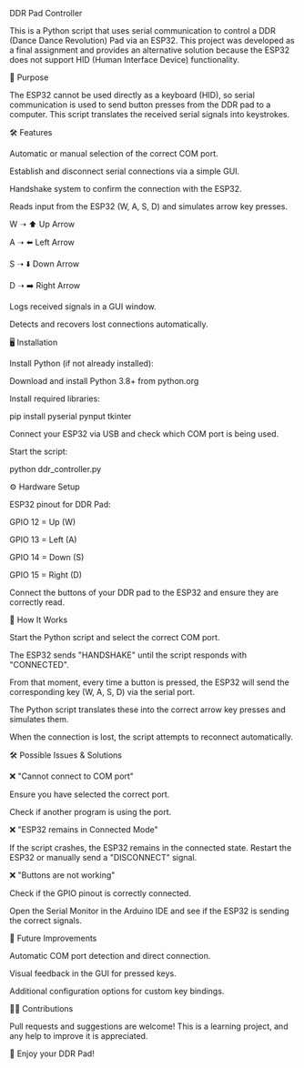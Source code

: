 DDR Pad Controller

This is a Python script that uses serial communication to control a DDR (Dance Dance Revolution) Pad via an ESP32. This project was developed as a final assignment and provides an alternative solution because the ESP32 does not support HID (Human Interface Device) functionality.

🎯 Purpose

The ESP32 cannot be used directly as a keyboard (HID), so serial communication is used to send button presses from the DDR pad to a computer. This script translates the received serial signals into keystrokes.

🛠 Features

Automatic or manual selection of the correct COM port.

Establish and disconnect serial connections via a simple GUI.

Handshake system to confirm the connection with the ESP32.

Reads input from the ESP32 (W, A, S, D) and simulates arrow key presses.

W ➝ ⬆️ Up Arrow

A ➝ ⬅️ Left Arrow

S ➝ ⬇️ Down Arrow

D ➝ ➡️ Right Arrow

Logs received signals in a GUI window.

Detects and recovers lost connections automatically.

🖥 Installation

Install Python (if not already installed):

Download and install Python 3.8+ from python.org

Install required libraries:

pip install pyserial pynput tkinter

Connect your ESP32 via USB and check which COM port is being used.

Start the script:

python ddr_controller.py

⚙️ Hardware Setup

ESP32 pinout for DDR Pad:

GPIO 12 = Up (W)

GPIO 13 = Left (A)

GPIO 14 = Down (S)

GPIO 15 = Right (D)

Connect the buttons of your DDR pad to the ESP32 and ensure they are correctly read.

📜 How It Works

Start the Python script and select the correct COM port.

The ESP32 sends "HANDSHAKE" until the script responds with "CONNECTED".

From that moment, every time a button is pressed, the ESP32 will send the corresponding key (W, A, S, D) via the serial port.

The Python script translates these into the correct arrow key presses and simulates them.

When the connection is lost, the script attempts to reconnect automatically.

🛠 Possible Issues & Solutions

❌ "Cannot connect to COM port"

Ensure you have selected the correct port.

Check if another program is using the port.

❌ "ESP32 remains in Connected Mode"

If the script crashes, the ESP32 remains in the connected state. Restart the ESP32 or manually send a "DISCONNECT" signal.

❌ "Buttons are not working"

Check if the GPIO pinout is correctly connected.

Open the Serial Monitor in the Arduino IDE and see if the ESP32 is sending the correct signals.

📌 Future Improvements

Automatic COM port detection and direct connection.

Visual feedback in the GUI for pressed keys.

Additional configuration options for custom key bindings.

👨‍💻 Contributions

Pull requests and suggestions are welcome! This is a learning project, and any help to improve it is appreciated.

🚀 Enjoy your DDR Pad!

